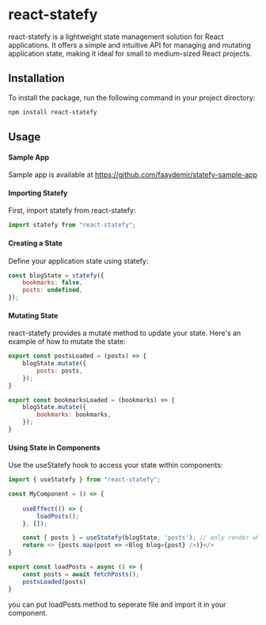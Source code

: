 # react-statefy
react-statefy is a lightweight state management solution for React applications. It offers a simple and intuitive API for managing and mutating application state, making it ideal for small to medium-sized React projects.

## Installation
To install the package, run the following command in your project directory:

```bash
npm install react-statefy
```

## Usage

#### Sample App
Sample app is available at
https://github.com/faaydemir/statefy-sample-app

#### Importing Statefy
First, import statefy from react-statefy:
```javascript
import statefy from "react-statefy";
```

#### Creating a State
Define your application state using statefy:
```javascript
const blogState = statefy({
    bookmarks: false,
    posts: undefined,
});
```

#### Mutating State
react-statefy provides a mutate method to update your state. Here's an example of how to mutate the state:
```javascript
export const postsLoaded = (posts) => {
    blogState.mutate({
        posts: posts,
    });
}

export const bookmarksLoaded = (bookmarks) => {
    blogState.mutate({
        bookmarks: bookmarks,
    });
}

```

#### Using State in Components
Use the useStatefy hook to access your state within components:

```javascript
import { useStatefy } from "react-statefy";

const MyComponent = () => {
    
    useEffect(() => {
        loadPosts();
    }, []);

    const { posts } = useStatefy(blogState, 'posts'); // only render when posts change
    return <> {posts.map(post => <Blog blog={post} />)}</>
}
```

```javascript
export const loadPosts = async () => {
    const posts = await fetchPosts();
    postsLoaded(posts)
}
```

you can put loadPosts method to seperate file and import it in your component.